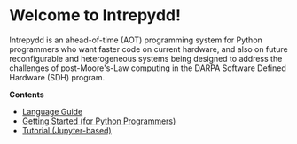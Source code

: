 # Welcome to Intrepydd! #

Intrepydd is an ahead-of-time (AOT) programming system for Python
programmers who want faster code on current hardware, and also on
future reconfigurable and heterogeneous systems being designed to
address the challenges of post-Moore's-Law computing in the DARPA
Software Defined Hardware (SDH) program.

**Contents**

- [Language Guide](./language)
- [Getting Started (for Python Programmers)](./getting-started)
- [Tutorial (Jupyter-based)](./tutorial)
